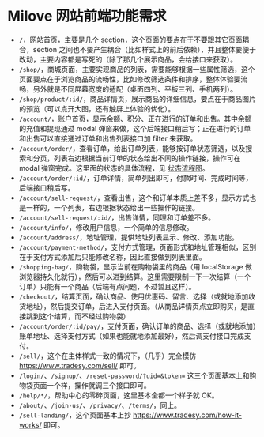 # Milove 网站前端功能需求

- `/`，网站首页，主要是几个 section，这个页面的要点在于不要跟其它页面耦合，section 之间也不要产生耦合（比如样式上的前后依赖），并且整体要便于改动，主要内容都是写死的（除了那几个展示商品，会给接口来获取）。
- `/shop/`，商城页面，主要实现商品的列表，需要能够根据一些属性筛选，这个页面要点在于浏览商品的流畅性，比如修改筛选条件和排序，整体体验要流畅，另外就是不同屏幕宽度的适配（桌面四列、平板三列、手机两列）。
- `/shop/product/:id/`，商品详情页，展示商品的详细信息，要点在于商品图片的预览（可以点开大图，还有触屏上体验的优化）。
- `/account/`，账户首页，显示余额、积分、正在进行的订单和出售。其中余额的充值和提现通过 modal 弹窗来做，这个后端接口稍后写；正在进行的订单和出售可以直接通过订单和出售列表接口加 filter 来获取。
- `/account/order/`，查看订单，给出订单列表，能够按订单状态筛选，以及搜索和分页，列表右边根据当前订单的状态给出不同的操作链接，操作可在 modal 弹窗完成。这里面的状态的具体流程，见 [状态流程图](状态流程图)。
- `/account/order/:id/`，订单详情，简单列出即可，付款时间、完成时间等，后端接口稍后写。
- `/account/sell-request/`，查看出售，这个和订单本质上差不多，显示方式也是一样的，一个列表，右边根据状态给出一些操作的链接。
- `/account/sell-request/:id/`，出售详情，同理和订单差不多。
- `/account/info/`，修改用户信息，一个简单的信息修改。
- `/account/address/`，地址管理，提供地址列表显示、修改、添加功能。
- `/account/payment-method/`，支付方式管理，页面形式和地址管理相似，区别在于支付方式添加后只能修改名称，因此直接做到列表里面。
- `/shopping-bag/`，购物袋，显示当前在购物袋里的商品（用 localStorage 做浏览器持久化就行），然后可以进到结算。这里需要限制一下一次结算（一个订单）只能有一个商品（后端有点问题，不过暂且这样）。
- `/checkout/`，结算页面，确认商品、使用优惠码、留言、选择（或就地添加收货地址），然后提交订单，后进入支付页面。（从商品详情页点立即购买，是直接跳到这个结算，而不经过购物袋）
- `/account/order/:id/pay/`，支付页面，确认订单的商品、选择（或就地添加）账单地址、选择支付方式（如果也能就地添加最好），然后调支付接口完成支付。
- `/sell/`，这个在主体样式一致的情况下，（几乎）完全模仿 https://www.tradesy.com/sell/ 即可。
- `/login/`、`/signup/`、`/reset-password/?uid=&token=` 这三个页面基本上和购物袋页面一个样，操作就调三个接口即可。
- `/help/*/`，帮助中心的零碎页面，这里基本全都一个样子就 OK。
- `/about/`、`/join-us/`、`/privacy/`、`/terms/`，同上。
- `/sell-landing/`，这个页面基本上抄 https://www.tradesy.com/how-it-works/ 即可。
